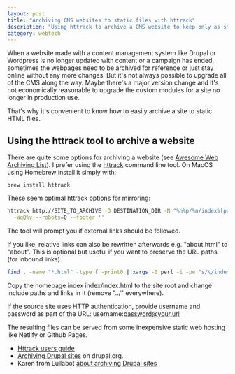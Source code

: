 ```yaml
---
layout: post
title: "Archiving CMS websites to static files with httrack"
description: "Using httrack to archive a CMS website to keep only as static site."
category: webtech
---
```


When a website made with a content management system like Drupal or Wordpress is no longer updated with content or a campaign has ended, sometimes the webpages need to be archived for reference or just stay online without any more changes. But it's not always possible to upgrade all of the CMS along the way. Maybe there's a major version change and it's not economically reasonable to upgrade the custom modules for a site no longer in production use.

That's why it's convenient to know how to easily archive a site to static HTML files.

## Using the httrack tool to archive a website

There are quite some options for archiving a website (see [Awesome Web Archiving List](https://github.com/iipc/awesome-web-archiving/)). I prefer using the [httrack](https://www.httrack.com/) command line tool. On MacOS using Homebrew install it simply with:

```
brew install httrack
```

These seem optimal httrack options for mirroring:

```bash
httrack http://SITE_TO_ARCHIVE -O DESTINATION_DIR -N "%h%p/%n/index%[page].%t" \
  -WqQ%v --robots=0 --footer ''
```

The tool will prompt you if external links should be followed.

If you like, relative links can also be rewritten afterwards e.g. "about.html" to "about". This is optional but useful if you want to preserve the URL paths (for inbound links).

```bash
find . -name "*.html" -type f -print0 | xargs -0 perl -i -pe "s/\/index.html/\//g"
```

Copy the homepage index index/index.html to the site root and change include paths and links in it (remove "../" everywhere).

If the source site uses HTTP authentication, provide username and password as part of the URL: username:password@your.url

The resulting files can be served from some inexpensive static web hosting like Netlify or Github Pages.

* [Httrack users guide](http://www.httrack.com/html/fcguide.html)
* [Archiving Drupal sites](https://www.drupal.org/node/27882/) on drupal.org.
* Karen from Lullabot [about archiving Drupal sites](https://www.lullabot.com/articles/sending-drupal-site-retirement-using-httrack/)
